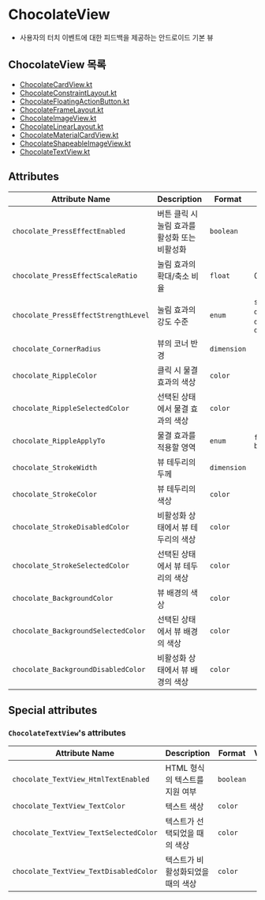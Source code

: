 # ChocolateView

- 사용자의 터치 이벤트에 대한 피드백을 제공하는 안드로이드 기본 뷰

## ChocolateView 목록

- [ChocolateCardView.kt](../ax-chocolate/src/main/java/com/mojise/library/chocolate/view/ChocolateCardView.kt)
- [ChocolateConstraintLayout.kt](../ax-chocolate/src/main/java/com/mojise/library/chocolate/view/ChocolateConstraintLayout.kt)
- [ChocolateFloatingActionButton.kt](../ax-chocolate/src/main/java/com/mojise/library/chocolate/view/ChocolateFloatingActionButton.kt)
- [ChocolateFrameLayout.kt](../ax-chocolate/src/main/java/com/mojise/library/chocolate/view/ChocolateFrameLayout.kt)
- [ChocolateImageView.kt](../ax-chocolate/src/main/java/com/mojise/library/chocolate/view/ChocolateImageView.kt)
- [ChocolateLinearLayout.kt](../ax-chocolate/src/main/java/com/mojise/library/chocolate/view/ChocolateLinearLayout.kt)
- [ChocolateMaterialCardView.kt](../ax-chocolate/src/main/java/com/mojise/library/chocolate/view/ChocolateMaterialCardView.kt)
- [ChocolateShapeableImageView.kt](../ax-chocolate/src/main/java/com/mojise/library/chocolate/view/ChocolateShapeableImageView.kt)
- [ChocolateTextView.kt](../ax-chocolate/src/main/java/com/mojise/library/chocolate/view/ChocolateTextView.kt)

## Attributes

| Attribute Name                       | Description                | Format      | Values                                                  |
|--------------------------------------|----------------------------|-------------|---------------------------------------------------------|
| `chocolate_PressEffectEnabled`       | 버튼 클릭 시 눌림 효과를 활성화 또는 비활성화 | `boolean`   |                                                         |
| `chocolate_PressEffectScaleRatio`    | 눌림 효과의 확대/축소 비율            | `float`     | 0 ~ 1                                                   |
| `chocolate_PressEffectStrengthLevel` | 눌림 효과의 강도 수준               | `enum`      | `soft`, `normal`, `deep`, `deep_strong`, `deep_extreme` |
| `chocolate_CornerRadius`             | 뷰의 코너 반경                   | `dimension` |                                                         |
| `chocolate_RippleColor`              | 클릭 시 물결 효과의 색상             | `color`     |                                                         |
| `chocolate_RippleSelectedColor`      | 선택된 상태에서 물결 효과의 색상         | `color`     |                                                         |
| `chocolate_RippleApplyTo`            | 물결 효과를 적용할 영역              | `enum`      | `foreground`, `background`                              |
| `chocolate_StrokeWidth`              | 뷰 테두리의 두께                  | `dimension` |                                                         |
| `chocolate_StrokeColor`              | 뷰 테두리의 색상                  | `color`     |                                                         |
| `chocolate_StrokeDisabledColor`      | 비활성화 상태에서 뷰 테두리의 색상        | `color`     |                                                         |
| `chocolate_StrokeSelectedColor`      | 선택된 상태에서 뷰 테두리의 색상         | `color`     |                                                         |
| `chocolate_BackgroundColor`          | 뷰 배경의 색상                   | `color`     |                                                         |
| `chocolate_BackgroundSelectedColor`  | 선택된 상태에서 뷰 배경의 색상          | `color`     |                                                         |
| `chocolate_BackgroundDisabledColor`  | 비활성화 상태에서 뷰 배경의 색상         | `color`     |                                                         |

## Special attributes

### `ChocolateTextView`'s attributes

| Attribute Name                         | Description         | Format    | Values |
|----------------------------------------|---------------------|-----------|--------|
| `chocolate_TextView_HtmlTextEnabled`   | HTML 형식의 텍스트를 지원 여부 | `boolean` |        |
| `chocolate_TextView_TextColor`         | 텍스트 색상              | `color`   |        |
| `chocolate_TextView_TextSelectedColor` | 텍스트가 선택되었을 때의 색상    | `color`   |        |
| `chocolate_TextView_TextDisabledColor` | 텍스트가 비활성화되었을 때의 색상  | `color`   |        |